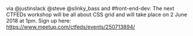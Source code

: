 via @justinslack @steve @slinky_bass and #front-end-dev: The next CTFEDs workshop will be all about CSS grid and will take place on 2 June 2018 at 1pm. Sign up here: https://www.meetup.com/ctfeds/events/250713894/